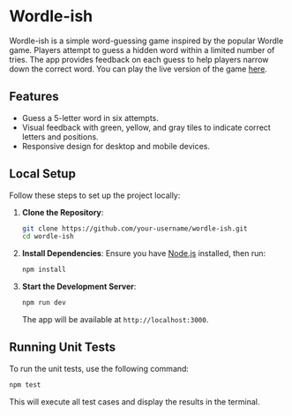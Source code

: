 # Wordle-ish

Wordle-ish is a simple word-guessing game inspired by the popular Wordle game. Players attempt to guess a hidden word within a limited number of tries. The app provides feedback on each guess to help players narrow down the correct word. You can play the live version of the game [here](https://wordle-ish.netlify.app/).

## Features

- Guess a 5-letter word in six attempts.
- Visual feedback with green, yellow, and gray tiles to indicate correct letters and positions.
- Responsive design for desktop and mobile devices.

## Local Setup

Follow these steps to set up the project locally:

1. **Clone the Repository**:

   ```bash
   git clone https://github.com/your-username/wordle-ish.git
   cd wordle-ish
   ```

2. **Install Dependencies**:
   Ensure you have [Node.js](https://nodejs.org/) installed, then run:

   ```bash
   npm install
   ```

3. **Start the Development Server**:
   ```bash
   npm run dev
   ```
   The app will be available at `http://localhost:3000`.

## Running Unit Tests

To run the unit tests, use the following command:

```bash
npm test
```

This will execute all test cases and display the results in the terminal.
